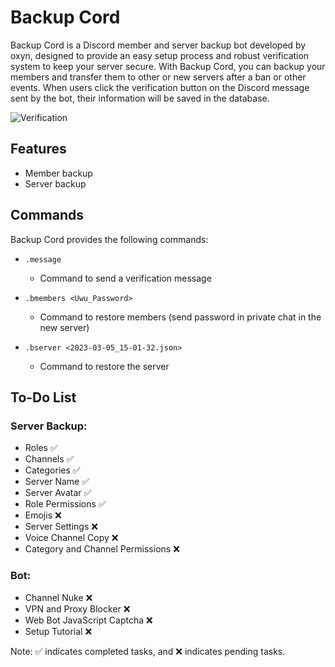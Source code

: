 # Backup Cord

Backup Cord is a Discord member and server backup bot developed by oxyn, designed to provide an easy setup process and robust verification system to keep your server secure. With Backup Cord, you can backup your members and transfer them to other or new servers after a ban or other events. When users click the verification button on the Discord message sent by the bot, their information will be saved in the database.

![Verification](https://cdn.discordapp.com/attachments/1095666948446105662/1100549958073057310/image.png)

## Features

- Member backup
- Server backup

## Commands

Backup Cord provides the following commands:

- `.message`
  - Command to send a verification message

- `.bmembers <Uwu_Password>`
  - Command to restore members (send password in private chat in the new server)

- `.bserver <2023-03-05_15-01-32.json>`
  - Command to restore the server

## To-Do List

### Server Backup:
- Roles ✅
- Channels ✅
- Categories ✅
- Server Name ✅
- Server Avatar ✅
- Role Permissions ✅
- Emojis ❌
- Server Settings ❌
- Voice Channel Copy ❌
- Category and Channel Permissions ❌

### Bot:
- Channel Nuke ❌
- VPN and Proxy Blocker ❌
- Web Bot JavaScript Captcha ❌
- Setup Tutorial ❌

Note: ✅ indicates completed tasks, and ❌ indicates pending tasks.
